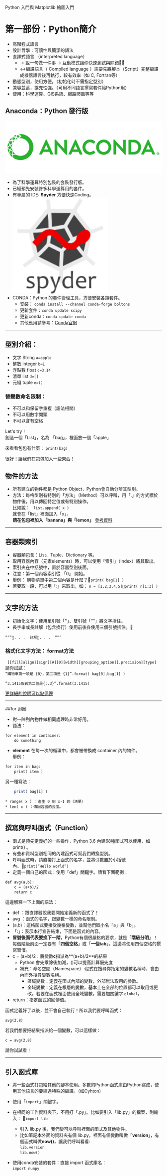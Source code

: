 Python 入門與 Matplotlib 繪圖入門  
# 第一部份：Python簡介
* 高階程式語言
* 設計哲學：可讀性與簡潔的語法  
* 直譯式語言 （interpreted language）  
	* -> 說一句做一件事 -> 互動模式讓你快速測試與除錯👍🏻  
	* <->編譯語言（ Compiled language ）需要先將腳本（Script）完整編譯成機器語言後再執行，較有效率（如 C, Fortran等）  
* 動態型別，使用方便。（初始化時不需指定型別）  
* 兼容並蓄，擴充性強。（可用不同語言撰寫套件給Python用）  
* 使用：科學運算、GIS系統、網路爬蟲等等  

## Anaconda：Python 發行版
![Anaconda Picture](./img/Anaconda.png)

* 為了科學運算特別包裝的套裝發行版。
* 已經預先安裝許多科學運算用的套件。
* 有專屬的 IDE: **Spyder** 方便快速Coding。
![Spyder app](./img/Spyder.png)
* CONDA：Python 的套件管理工具，方便安裝各類套件。
	* 安裝： ```conda install --channel conda-forge boltons```
	* 更新套件：```conda update scipy```
	* 更新conda：```conda update conda```
	* 其他應用請參考：[Conda官網](https://conda.io/docs/_downloads/conda-cheatsheet.pdf)

***

## 型別介紹：
* 文字 String  ```a=apple```
* 整數 integer ```b=1```
* 浮點數 float ```c=3.14```
* 清單 list    ```d=[]```
* 元組 tuple   ```e=()```


### 替變數命名限制：
* 不可以和保留字重複（語法相關）
* 不可以用數字開頭
* 不可以含有空格

Let's try！  
創造一個「List」，名為 「bag」，裡面放一個「apple」

來看看包包有什麼：
```print(bag)```

很好！讓我們在包包加入一些東西！
## 物件的方法  
* 所有建立的物件都是 Python Object，Python會自動分辨其型別。  
* 方法：每格型別有特別的「方法」（Method）可以呼叫，用「.」的方式標於物件後，用以傳回特定值或有特別操作。  
比如說： ``` list.append( x )```  
就會在「list」裡面加入「x」。  
**請在包包裡加入「banana」與「lemon」**
[參考資料](https://docs.python.org/3.6/tutorial/datastructures.html)

***

## 容器類索引  

* 容器類包含：List、Tuple、Dictionary 等。
* 取用容器內容（元素elements）時，可以使用「索引」（index）將其取出。
* 索引夾在中括號中，置於容器型別後面。  
* 注意：第一個內容索引從 「0」 開始。  
* 舉例： 購物清單中第二個內容是什麼？```print( bag[1] )```
* 若要取一段，可以用「:」來取出，如：
```n = [1,2,3,4,5]print( n[1:3] )```

***

## 文字的方法
* 初始化文字：使用單引號「’’」、雙引號「””」將文字括住。  
* 長字串或長註解（包含換行）使用前後各使用三個引號括住。  

```”””. . .  註解. . .  ”””```
### 格式化文字方法： format方法  
``` [[fill]align][sign][#][0][width][grouping_option][.precision][type]```  
請你試試：  
```”購物車第一項是 {0}，第二項是 {1}”.format( bag[0],bag[1] )```  

```”3.1415取到第二位是{:.3}”.format(3.1415)```

[更詳細的說明可以點這邊](https://docs.python.org/3.6/library/string.html#format-string-syntax)

***

##for 迴圈

* 對一陣列內物件做相同處理時非常好用。
* 語法：  
```
for element in container:  
    do something
```
* **element** 在每一次的循環中，都會被帶換成 container 內的物件。  
舉例：  
```
for item in bag:  
    print( item )
```  
另一種寫法：  
```for i in range( len( bag ) ):
    print( bag[i] )
```

	* range( x ) ：產生 0 到 x-1 的（清單）
	* len( x ) ：傳回容器的長度。


***

## 撰寫與呼叫函式（Function）

* 函式是預先定義好的一些操作，Python 3.6 內建68種函式可以使用，如 print() 。
* 有些和資料型別相同的內建函式可幫我們轉換型別。
* 呼叫函式時，請直接打上函式的名字，並將引數置於小括號內。```print(“Hello world”)```  
* 定義一個自己的函式：使用「def」關鍵字。請看下面範例：

```
def avg(a,b):
    c = (a+b)/2
    return c
```
這邊解釋一下上面的語法：  

* def ：跟直譯器說我要開始定義新的函式了！
* avg ：函式的名字，跟變數一樣的命名限制。
* (a,b)：這格函式要接受幾格變數，並幫他們取小名「a」與「b」。
* 「:」：表示本行宣告結束，下面是函式的內容。
* **冒號後面代表要換下一階**，Python有個很嚴格的要求，就是「**階級分明**」！每個階級前面一定要有「**四個空格**」或「**一個tab**」。這邊將使用四個空格的撰寫習慣。
* c = (a+b)/2：將變數**c**指派為**(a+b)/2**的結果
	* Python 會先乘除後加減，()可以提高計算優先度
	* 補充：命名空間（Namespace）:程式在搜尋你指定的變數名稱時，會由內而外搜尋變數名稱。
		* 區域變數：定義在函式內部的變數，外部無法取用的參數。
		* 全域變數：定義在根層的變數，基本上在全部的位置都可以取用或更改。若要在函式裡面使用全域變數，需要加關鍵字 ```global```。  
* return：指定函式的回傳值。

函式定義好了以後，並不會自己執行！所以我們要呼叫函式：  
```
avg(2,8)
```  
若我們想要把結果指派給一個變數，可以這樣做：  
```
c = avg(2,8)
```
請你試試看！

***

## 引入函式庫

* 將一些函式打包給其他的腳本使用。多數的Python函式庫由Python寫成，使用其他語言的要經過特殊的編譯。（如Cyhton）
* 使用「```import```」關鍵字。  
* 在相同的工作資料夾下，不用打「.py」。比如要引入「lib.py」的檔案，則輸入：  ```import lib```
	* 引入 lib.py 後，我們變可以呼叫裡面的函式及其他物件。
	* 比如筆記本外面的資料夾有個 lib.py，裡面有個變數叫做「**version**」，有個函式叫做**now()**，讓我們呼叫看看:  
	```lib.version```  
	```lib.now()```  

* 使用conda安裝的套件：直接 import 函式庫名：  
```import numpy```
